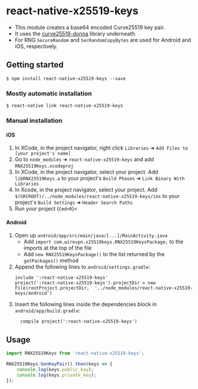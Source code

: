
# react-native-x25519-keys

- This module creates a base64 encoded Curve25519 key pair.
- It uses the [curve25519-donna](https://github.com/agl/curve25519-donna) library underneath.
- For RNG `SecureRandom` and `SecRandomCopyBytes` are used for Android and iOS, respectively.

## Getting started

`$ npm install react-native-x25519-keys --save`

### Mostly automatic installation

`$ react-native link react-native-x25519-keys`

### Manual installation


#### iOS

1. In XCode, in the project navigator, right click `Libraries` ➜ `Add Files to [your project's name]`
2. Go to `node_modules` ➜ `react-native-x25519-keys` and add `RNX25519Keys.xcodeproj`
3. In XCode, in the project navigator, select your project. Add `libRNX25519Keys.a` to your project's `Build Phases` ➜ `Link Binary With Libraries`
4. In Xcode, in the project navigator, select your project. Add `$(SRCROOT)/../node_modules/react-native-x25519-keys/ios` to your project's `Build Settings` ➜ `Header Search Paths`
5. Run your project (`Cmd+R`)<

#### Android

1. Open up `android/app/src/main/java/[...]/MainActivity.java`
    - Add `import com.wirevpn.x25519keys.RNX25519KeysPackage;` to the imports at the top of the file
    - Add `new RNX25519KeysPackage()` to the list returned by the `getPackages()` method
2. Append the following lines to `android/settings.gradle`:
  	```
  	include ':react-native-x25519-keys'
  	project(':react-native-x25519-keys').projectDir = new File(rootProject.projectDir, 	'../node_modules/react-native-x25519-keys/android')
  	```
3. Insert the following lines inside the dependencies block in `android/app/build.gradle`:
  	```
      compile project(':react-native-x25519-keys')
  	```


## Usage
```javascript
import RNX25519Keys from 'react-native-x25519-keys';

RNX25519Keys.GenKeyPair().then(keys => {
    console.log(keys.public_key);
    console.log(keys.private_key);
});
```
